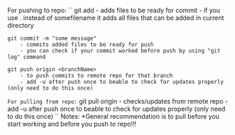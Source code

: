 For pushing to repo:
``
	git add <somefilename>
		- adds files to be ready for commit
		- if you use . instead of somefilename it adds all files that can be added in current directory

	git commit -m "some message"
		- commits added files to be ready for push
		- you can check if your commit worked before push by using "git log" command

	git push origin <branchName>
		- to push commits to remote repo for that branch
		- add -u after push once to beable to check for updates properly (only need to do this once)
``
For pulling from repo:
``
	git pull origin <branchName>
		- checks/updates from remote repo
		- add -u after push once to beable to check for updates properly (only need to do this once)
``
Notes:
	*General recommendation is to pull before you start working and before you push to repo!!!
